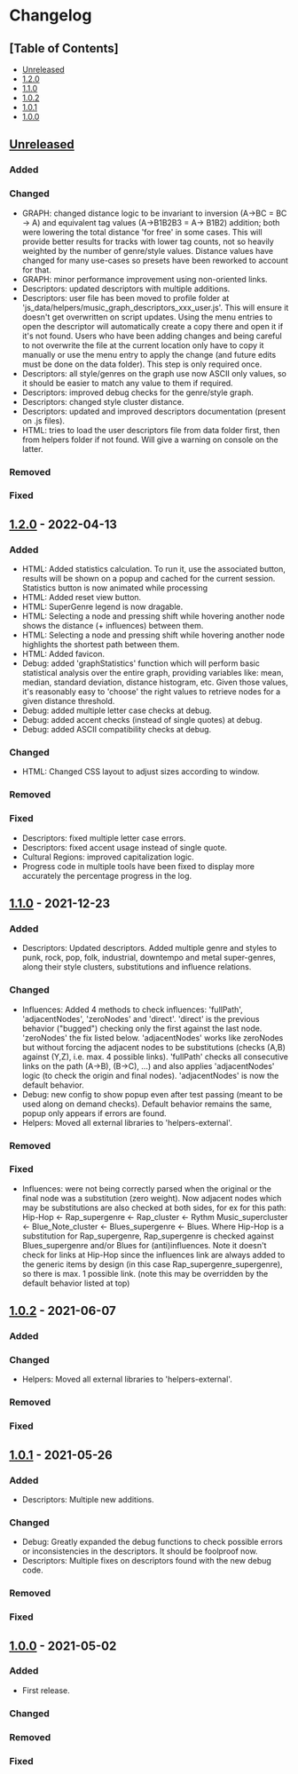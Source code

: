 # Changelog

## [Table of Contents]
- [Unreleased](#unreleased)
- [1.2.0](#120---2022-04-13)
- [1.1.0](#110---2021-12-23)
- [1.0.2](#102---2021-06-07)
- [1.0.1](#101---2021-05-26)
- [1.0.0](#100---2021-05-02)

## [Unreleased][]
### Added
### Changed
- GRAPH: changed distance logic to be invariant to inversion (A->BC = BC -> A) and equivalent tag values (A->B1B2B3 = A-> B1B2) addition; both were lowering the total distance 'for free' in some cases. This will provide better results for tracks with lower tag counts, not so heavily weighted by the number of genre/style values. Distance values have changed for many use-cases so presets have been reworked to account for that.
- GRAPH: minor performance improvement using non-oriented links.
- Descriptors: updated descriptors with multiple additions.
- Descriptors: user file has been moved to profile folder at 'js_data/helpers/music_graph_descriptors_xxx_user.js'. This will ensure it doesn't get overwritten on script updates. Using the menu entries to open the descriptor will automatically create a copy there and open it if it's not found. Users who have been adding changes and being careful to not overwrite the file at the current location only have to copy it manually or use the menu entry to apply the change (and future edits must be done on the data folder). This step is only required once.
- Descriptors: all style/genres on the graph use now ASCII only values, so it should be easier to match any value to them if required.
- Descriptors: improved debug checks for the genre/style graph.
- Descriptors: changed style cluster distance.
- Descriptors: updated and improved descriptors documentation (present on .js files).
- HTML: tries to load the user descriptors file from data folder first, then from helpers folder if not found. Will give a warning on console on the latter.
### Removed
### Fixed

## [1.2.0] - 2022-04-13
### Added
- HTML: Added statistics calculation. To run it, use the associated button, results will be shown on a popup and cached for the current session. Statistics button is now animated while processing
- HTML: Added reset view button.
- HTML: SuperGenre legend is now dragable.
- HTML: Selecting a node and pressing shift while hovering another node shows the distance (+ influences) between them.
- HTML: Selecting a node and pressing shift while hovering another node highlights the shortest path between them.
- HTML: Added favicon.
- Debug: added 'graphStatistics' function which will perform basic statistical analysis over the entire graph, providing variables like: mean, median, standard deviation, distance histogram, etc. Given those values, it's reasonably easy to 'choose' the right values to retrieve nodes for a given distance threshold.
- Debug: added multiple letter case checks at debug.
- Debug: added accent checks (instead of single quotes) at debug.
- Debug: added ASCII compatibility checks at debug.
### Changed
- HTML: Changed CSS layout to adjust sizes according to window.
### Removed
### Fixed
- Descriptors: fixed multiple letter case errors.
- Descriptors: fixed accent usage instead of single quote.
- Cultural Regions: improved capitalization logic.
- Progress code in multiple tools have been fixed to display more accurately the percentage progress in the log.

## [1.1.0] - 2021-12-23
### Added
- Descriptors: Updated descriptors. Added multiple genre and styles to punk, rock, pop, folk, industrial, downtempo and metal super-genres, along their style clusters, substitutions and influence relations.
### Changed
- Influences: Added 4 methods to check influences: 'fullPath', 'adjacentNodes', 'zeroNodes' and 'direct'. 'direct' is the previous behavior ("bugged") checking only the first against the last node. 'zeroNodes' the fix listed below. 'adjacentNodes' works like zeroNodes but without forcing the adjacent nodes to be substitutions (checks (A,B) against (Y,Z), i.e. max. 4 possible links). 'fullPath' checks all consecutive links on the path (A->B), (B->C), ...) and also applies 'adjacentNodes' logic (to check the origin and final nodes). 'adjacentNodes' is now the default behavior.
- Debug: new config to show popup even after test passing (meant to be used along on demand checks). Default behavior remains the same, popup only appears if errors are found.
- Helpers: Moved all external libraries to 'helpers-external'.
### Removed
### Fixed
- Influences: were not being correctly parsed when the original or the final node was a substitution (zero weight). Now adjacent nodes which may be substitutions are also checked at both sides, for ex for this path: Hip-Hop <- Rap_supergenre <- Rap_cluster <- Rythm Music_supercluster <- Blue_Note_cluster <- Blues_supergenre <- Blues. Where Hip-Hop is a substitution for Rap_supergenre, Rap_supergenre is checked against Blues_supergenre and/or Blues for (anti)influences. Note it doesn't check for links at Hip-Hop since the influences link are always added to the generic items by design (in this case Rap_supergenre_supergenre), so there is max. 1 possible link. (note this may be overridden by the default behavior listed at top)

## [1.0.2] - 2021-06-07
### Added
### Changed
- Helpers: Moved all external libraries to 'helpers-external'.
### Removed
### Fixed

## [1.0.1] - 2021-05-26
### Added
- Descriptors: Multiple new additions.
### Changed
- Debug: Greatly expanded the debug functions to check possible errors or inconsistencies in the descriptors. It should be foolproof now.
- Descriptors: Multiple fixes on descriptors found with the new debug code.
### Removed
### Fixed

## [1.0.0] - 2021-05-02
### Added
- First release.
### Changed
### Removed
### Fixed

[Unreleased]: https://github.com/regorxxx/Music-Graph/compare/v1.2.0...HEAD
[1.2.0]: https://github.com/regorxxx/Music-Graph/compare/v1.1.0...v1.2.0
[1.1.0]: https://github.com/regorxxx/Music-Graph/compare/v1.0.2...v1.1.0
[1.0.2]: https://github.com/regorxxx/Music-Graph/compare/v1.0.1...v1.0.2
[1.0.1]: https://github.com/regorxxx/Music-Graph/compare/v1.0.0...v1.0.1
[1.0.0]: https://github.com/regorxxx/Music-Graph/compare/18ef1d3...v1.0.0
